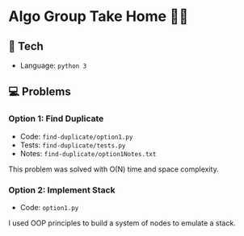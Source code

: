 # Algo Group Take Home 🧑‍💻

## 🔌 Tech

- Language: `python 3`

## 💻 Problems

### Option 1: Find Duplicate

- Code: `find-duplicate/option1.py`
- Tests: `find-duplicate/tests.py`
- Notes: `find-duplicate/option1Notes.txt`

This problem was solved with O(N) time and space complexity.

### Option 2: Implement Stack

- Code: `option1.py`

I used OOP principles to build a system of nodes to emulate a stack.